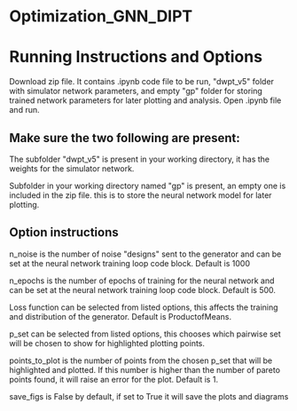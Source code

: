 # Optimization_GNN_DIPT

# Running Instructions and Options

Download zip file. It contains .ipynb code file to be run, "dwpt_v5" folder with simulator network parameters, and empty "gp" folder for storing trained network parameters for later plotting and analysis. Open .ipynb file and run.

## Make sure the two following are present:
The subfolder "dwpt_v5" is present in your working directory, it has the weights for the simulator network. 

Subfolder in your working directory named "gp" is present, an empty one is included in the zip file. this is to store the neural network model for later plotting. 

## Option instructions

n_noise is the number of noise "designs" sent to the generator and can be set at the neural network training loop code block. Default is 1000

n_epochs is the number of epochs of training for the neural network and can be set at the neural network training loop code block. Default is 500.

Loss function can be selected from listed options, this affects the training and distribution of the generator. Default is ProductofMeans.

p_set can be selected from listed options, this chooses which pairwise set will be chosen to show for highlighted plotting points.

points_to_plot is the number of points from the chosen p_set that will be highlighted and plotted. If this number is higher than the number of pareto points found, it will raise an error for the plot. Default is 1. 

save_figs is False by default, if set to True it will save the plots and diagrams
